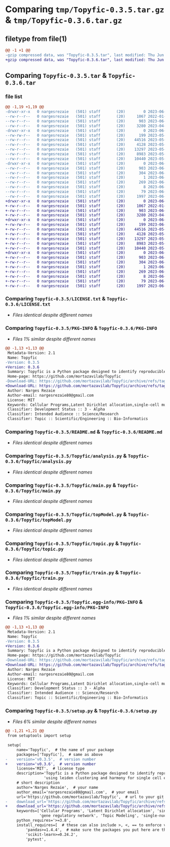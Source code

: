 # Comparing `tmp/Topyfic-0.3.5.tar.gz` & `tmp/Topyfic-0.3.6.tar.gz`

## filetype from file(1)

```diff
@@ -1 +1 @@
-gzip compressed data, was "Topyfic-0.3.5.tar", last modified: Thu Jun  1 17:41:08 2023, max compression
+gzip compressed data, was "Topyfic-0.3.6.tar", last modified: Thu Jun  1 17:45:36 2023, max compression
```

## Comparing `Topyfic-0.3.5.tar` & `Topyfic-0.3.6.tar`

### file list

```diff
@@ -1,19 +1,19 @@
-drwxr-xr-x   0 nargesrezaie   (501) staff       (20)        0 2023-06-01 17:41:08.443459 Topyfic-0.3.5/
--rw-r--r--   0 nargesrezaie   (501) staff       (20)     1067 2022-01-27 20:57:46.000000 Topyfic-0.3.5/LICENSE.txt
--rw-r--r--   0 nargesrezaie   (501) staff       (20)      903 2023-06-01 17:41:08.443534 Topyfic-0.3.5/PKG-INFO
--rw-r--r--   0 nargesrezaie   (501) staff       (20)     3280 2023-04-27 22:47:11.000000 Topyfic-0.3.5/README.md
-drwxr-xr-x   0 nargesrezaie   (501) staff       (20)        0 2023-06-01 17:41:08.442407 Topyfic-0.3.5/Topyfic/
--rw-rw-r--   0 nargesrezaie   (501) staff       (20)      199 2023-05-31 23:13:17.000000 Topyfic-0.3.5/Topyfic/__init__.py
--rw-r--r--   0 nargesrezaie   (501) staff       (20)    44516 2023-05-31 23:01:59.000000 Topyfic-0.3.5/Topyfic/analysis.py
--rw-r--r--   0 nargesrezaie   (501) staff       (20)     4128 2023-05-31 23:11:38.000000 Topyfic-0.3.5/Topyfic/main.py
--rw-r--r--   0 nargesrezaie   (501) staff       (20)    13297 2023-05-31 23:11:38.000000 Topyfic-0.3.5/Topyfic/topModel.py
--rw-r--r--   0 nargesrezaie   (501) staff       (20)     8983 2023-05-31 23:11:38.000000 Topyfic-0.3.5/Topyfic/topic.py
--rw-r--r--   0 nargesrezaie   (501) staff       (20)    10440 2023-05-31 22:59:19.000000 Topyfic-0.3.5/Topyfic/train.py
-drwxr-xr-x   0 nargesrezaie   (501) staff       (20)        0 2023-06-01 17:41:08.443326 Topyfic-0.3.5/Topyfic.egg-info/
--rw-r--r--   0 nargesrezaie   (501) staff       (20)      903 2023-06-01 17:41:08.000000 Topyfic-0.3.5/Topyfic.egg-info/PKG-INFO
--rw-r--r--   0 nargesrezaie   (501) staff       (20)      304 2023-06-01 17:41:08.000000 Topyfic-0.3.5/Topyfic.egg-info/SOURCES.txt
--rw-r--r--   0 nargesrezaie   (501) staff       (20)        1 2023-06-01 17:41:08.000000 Topyfic-0.3.5/Topyfic.egg-info/dependency_links.txt
--rw-r--r--   0 nargesrezaie   (501) staff       (20)      269 2023-06-01 17:41:08.000000 Topyfic-0.3.5/Topyfic.egg-info/requires.txt
--rw-r--r--   0 nargesrezaie   (501) staff       (20)        8 2023-06-01 17:41:08.000000 Topyfic-0.3.5/Topyfic.egg-info/top_level.txt
--rw-r--r--   0 nargesrezaie   (501) staff       (20)       79 2023-06-01 17:41:08.443805 Topyfic-0.3.5/setup.cfg
--rw-r--r--   0 nargesrezaie   (501) staff       (20)     1997 2023-06-01 17:40:16.000000 Topyfic-0.3.5/setup.py
+drwxr-xr-x   0 nargesrezaie   (501) staff       (20)        0 2023-06-01 17:45:36.333154 Topyfic-0.3.6/
+-rw-r--r--   0 nargesrezaie   (501) staff       (20)     1067 2022-01-27 20:57:46.000000 Topyfic-0.3.6/LICENSE.txt
+-rw-r--r--   0 nargesrezaie   (501) staff       (20)      903 2023-06-01 17:45:36.333241 Topyfic-0.3.6/PKG-INFO
+-rw-r--r--   0 nargesrezaie   (501) staff       (20)     3280 2023-04-27 22:47:11.000000 Topyfic-0.3.6/README.md
+drwxr-xr-x   0 nargesrezaie   (501) staff       (20)        0 2023-06-01 17:45:36.331980 Topyfic-0.3.6/Topyfic/
+-rw-rw-r--   0 nargesrezaie   (501) staff       (20)      199 2023-06-01 17:44:41.000000 Topyfic-0.3.6/Topyfic/__init__.py
+-rw-r--r--   0 nargesrezaie   (501) staff       (20)    44516 2023-05-31 23:01:59.000000 Topyfic-0.3.6/Topyfic/analysis.py
+-rw-r--r--   0 nargesrezaie   (501) staff       (20)     4128 2023-05-31 23:11:38.000000 Topyfic-0.3.6/Topyfic/main.py
+-rw-r--r--   0 nargesrezaie   (501) staff       (20)    13297 2023-05-31 23:11:38.000000 Topyfic-0.3.6/Topyfic/topModel.py
+-rw-r--r--   0 nargesrezaie   (501) staff       (20)     8983 2023-05-31 23:11:38.000000 Topyfic-0.3.6/Topyfic/topic.py
+-rw-r--r--   0 nargesrezaie   (501) staff       (20)    10440 2023-05-31 22:59:19.000000 Topyfic-0.3.6/Topyfic/train.py
+drwxr-xr-x   0 nargesrezaie   (501) staff       (20)        0 2023-06-01 17:45:36.332999 Topyfic-0.3.6/Topyfic.egg-info/
+-rw-r--r--   0 nargesrezaie   (501) staff       (20)      903 2023-06-01 17:45:36.000000 Topyfic-0.3.6/Topyfic.egg-info/PKG-INFO
+-rw-r--r--   0 nargesrezaie   (501) staff       (20)      304 2023-06-01 17:45:36.000000 Topyfic-0.3.6/Topyfic.egg-info/SOURCES.txt
+-rw-r--r--   0 nargesrezaie   (501) staff       (20)        1 2023-06-01 17:45:36.000000 Topyfic-0.3.6/Topyfic.egg-info/dependency_links.txt
+-rw-r--r--   0 nargesrezaie   (501) staff       (20)      269 2023-06-01 17:45:36.000000 Topyfic-0.3.6/Topyfic.egg-info/requires.txt
+-rw-r--r--   0 nargesrezaie   (501) staff       (20)        8 2023-06-01 17:45:36.000000 Topyfic-0.3.6/Topyfic.egg-info/top_level.txt
+-rw-r--r--   0 nargesrezaie   (501) staff       (20)       79 2023-06-01 17:45:36.333543 Topyfic-0.3.6/setup.cfg
+-rw-r--r--   0 nargesrezaie   (501) staff       (20)     1997 2023-06-01 17:45:07.000000 Topyfic-0.3.6/setup.py
```

### Comparing `Topyfic-0.3.5/LICENSE.txt` & `Topyfic-0.3.6/LICENSE.txt`

 * *Files identical despite different names*

### Comparing `Topyfic-0.3.5/PKG-INFO` & `Topyfic-0.3.6/PKG-INFO`

 * *Files 1% similar despite different names*

```diff
@@ -1,13 +1,13 @@
 Metadata-Version: 2.1
 Name: Topyfic
-Version: 0.3.5
+Version: 0.3.6
 Summary: Topyfic is a Python package designed to identify reproducible latent dirichlet allocation (LDA) using leiden clustering and harmony for single cell epigenomics data
 Home-page: https://github.com/mortazavilab/Topyfic
-Download-URL: https://github.com/mortazavilab/Topyfic/archive/refs/tags/v0.3.5.tar.gz
+Download-URL: https://github.com/mortazavilab/Topyfic/archive/refs/tags/v0.3.6.tar.gz
 Author: Narges Rezaie
 Author-email: nargesrezaie80@gmail.com
 License: MIT
 Keywords: Cellular Programs,Latent Dirichlet allocation,single-cell multiome,single-cell RNA-seq,gene regulatory network,Topic Modeling,single-nucleus RNA-seq
 Classifier: Development Status :: 3 - Alpha
 Classifier: Intended Audience :: Science/Research 
 Classifier: Topic :: Scientific/Engineering :: Bio-Informatics
```

### Comparing `Topyfic-0.3.5/README.md` & `Topyfic-0.3.6/README.md`

 * *Files identical despite different names*

### Comparing `Topyfic-0.3.5/Topyfic/analysis.py` & `Topyfic-0.3.6/Topyfic/analysis.py`

 * *Files identical despite different names*

### Comparing `Topyfic-0.3.5/Topyfic/main.py` & `Topyfic-0.3.6/Topyfic/main.py`

 * *Files identical despite different names*

### Comparing `Topyfic-0.3.5/Topyfic/topModel.py` & `Topyfic-0.3.6/Topyfic/topModel.py`

 * *Files identical despite different names*

### Comparing `Topyfic-0.3.5/Topyfic/topic.py` & `Topyfic-0.3.6/Topyfic/topic.py`

 * *Files identical despite different names*

### Comparing `Topyfic-0.3.5/Topyfic/train.py` & `Topyfic-0.3.6/Topyfic/train.py`

 * *Files identical despite different names*

### Comparing `Topyfic-0.3.5/Topyfic.egg-info/PKG-INFO` & `Topyfic-0.3.6/Topyfic.egg-info/PKG-INFO`

 * *Files 1% similar despite different names*

```diff
@@ -1,13 +1,13 @@
 Metadata-Version: 2.1
 Name: Topyfic
-Version: 0.3.5
+Version: 0.3.6
 Summary: Topyfic is a Python package designed to identify reproducible latent dirichlet allocation (LDA) using leiden clustering and harmony for single cell epigenomics data
 Home-page: https://github.com/mortazavilab/Topyfic
-Download-URL: https://github.com/mortazavilab/Topyfic/archive/refs/tags/v0.3.5.tar.gz
+Download-URL: https://github.com/mortazavilab/Topyfic/archive/refs/tags/v0.3.6.tar.gz
 Author: Narges Rezaie
 Author-email: nargesrezaie80@gmail.com
 License: MIT
 Keywords: Cellular Programs,Latent Dirichlet allocation,single-cell multiome,single-cell RNA-seq,gene regulatory network,Topic Modeling,single-nucleus RNA-seq
 Classifier: Development Status :: 3 - Alpha
 Classifier: Intended Audience :: Science/Research 
 Classifier: Topic :: Scientific/Engineering :: Bio-Informatics
```

### Comparing `Topyfic-0.3.5/setup.py` & `Topyfic-0.3.6/setup.py`

 * *Files 6% similar despite different names*

```diff
@@ -1,21 +1,21 @@
 from setuptools import setup
 
 setup(
     name='Topyfic',  # the name of your package
     packages=['Topyfic'],  # same as above
-    version='v0.3.5',  # version number
+    version='v0.3.6',  # version number
     license='MIT',  # license type
     description='Topyfic is a Python package designed to identify reproducible latent dirichlet allocation (LDA) '
                 'using leiden clustering and harmony for single cell epigenomics data',
     # short description
     author='Narges Rezaie',  # your name
     author_email='nargesrezaie80@gmail.com',  # your email
     url='https://github.com/mortazavilab/Topyfic',  # url to your git repo
-    download_url='https://github.com/mortazavilab/Topyfic/archive/refs/tags/v0.3.5.tar.gz',  # link to the tar.gz file associated with this release
+    download_url='https://github.com/mortazavilab/Topyfic/archive/refs/tags/v0.3.6.tar.gz',  # link to the tar.gz file associated with this release
     keywords=['Cellular Programs', 'Latent Dirichlet allocation', 'single-cell multiome', 'single-cell RNA-seq',
               'gene regulatory network', 'Topic Modeling', 'single-nucleus RNA-seq'],  #
     python_requires='>=3.8',
     install_requires=[  # these can also include >, <, == to enforce version compatibility
         'pandas>=1.4.4',  # make sure the packages you put here are those NOT included in the base python distribution
         'scikit-learn>=0.24.2',
         'pytest',
```

